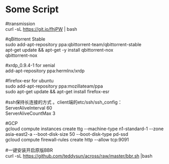 # Some Script

#transmission  
curl -sL https://git.io/fhjPW | bash

#qBittorrent Stable  
sudo add-apt-repository ppa:qbittorrent-team/qbittorrent-stable  
apt-get update && apt-get -y install qbittorrent-nox  
qbittorrent-nox

#xrdp_0.9.4-1 for xenial  
add-apt-repository ppa:hermlnx/xrdp  

#firefox-esr for ubuntu  
sudo add-apt-repository ppa:mozillateam/ppa  
sudo apt-get update && apt-get install firefox-esr

#ssh保持长连接的方式 。client端的etc/ssh/ssh_config：  
ServerAliveInterval 60  
ServerAliveCountMax 3  

#GCP  
gcloud compute instances create ttg --machine-type n1-standard-1 --zone asia-east2-a --boot-disk-size 50 --boot-disk-type pd-ssd  
gcloud compute firewall-rules create http --allow tcp:9091  

#一键安装开启原版BBR  
curl -sL https://github.com/teddysun/across/raw/master/bbr.sh |bash  
